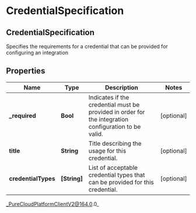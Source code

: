 # CredentialSpecification

## CredentialSpecification
Specifies the requirements for a credential that can be provided for configuring an integration

## Properties

|Name | Type | Description | Notes|
|------------ | ------------- | ------------- | -------------|
| **_required** | **Bool** | Indicates if the credential must be provided in order for the integration configuration to be valid. | [optional] |
| **title** | **String** | Title describing the usage for this credential. | [optional] |
| **credentialTypes** | **[String]** | List of acceptable credential types that can be provided for this credential. | [optional] |



_PureCloudPlatformClientV2@164.0.0_
